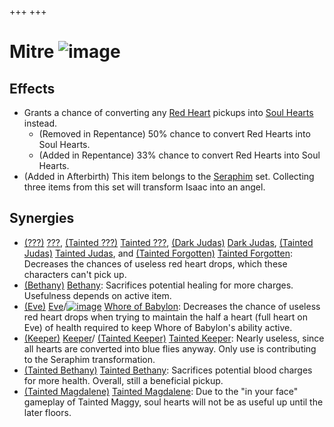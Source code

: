 +++
+++

 # Mitre ![image](/image/Mitre.png) 

Effects
---------


* Grants a chance of converting any [Red Heart](/wiki/Red_Heart "Red Heart") pickups into [Soul Hearts](/wiki/Soul_Heart "Soul Heart") instead.
	+ (Removed in Repentance) 50% chance to convert Red Hearts into Soul Hearts.
	+ (Added in Repentance) 33% chance to convert Red Hearts into Soul Hearts.
* (Added in Afterbirth) This item belongs to the [Seraphim](/wiki/Seraphim_(Transformation) "Seraphim (Transformation)") set. Collecting three items from this set will transform Isaac into an angel.


Synergies
-----------


* [(???)](/wiki/%3F%3F%3F_(Character) "???") [???](/wiki/%3F%3F%3F_(Character) "??? (Character)"),  [(Tainted ???)](/wiki/Tainted_%3F%3F%3F "Tainted ???") [Tainted ???](/wiki/Tainted_%3F%3F%3F "Tainted ???"),  [(Dark Judas)](/wiki/Dark_Judas "Dark Judas") [Dark Judas](/wiki/Dark_Judas "Dark Judas"),  [(Tainted Judas)](/wiki/Tainted_Judas "Tainted Judas") [Tainted Judas](/wiki/Tainted_Judas "Tainted Judas"), and  [(Tainted Forgotten)](/wiki/Tainted_Forgotten "Tainted Forgotten") [Tainted Forgotten](/wiki/Tainted_Forgotten "Tainted Forgotten"): Decreases the chances of useless red heart drops, which these characters can't pick up.
* [(Bethany)](/wiki/Bethany "Bethany") [Bethany](/wiki/Bethany "Bethany"): Sacrifices potential healing for more charges. Usefulness depends on active item.
* [(Eve)](/wiki/Eve "Eve") [Eve](/wiki/Eve "Eve")/[![image](/image/Whore_of_Babylon.png)](/wiki/Whore_of_Babylon "Whore of Babylon") [Whore of Babylon](/wiki/Whore_of_Babylon "Whore of Babylon"): Decreases the chance of useless red heart drops when trying to maintain the half a heart (full heart on Eve) of health required to keep Whore of Babylon's ability active.
* [(Keeper)](/wiki/Keeper "Keeper") [Keeper](/wiki/Keeper "Keeper")/ [(Tainted Keeper)](/wiki/Tainted_Keeper "Tainted Keeper") [Tainted Keeper](/wiki/Tainted_Keeper "Tainted Keeper"): Nearly useless, since all hearts are converted into blue flies anyway. Only use is contributing to the Seraphim transformation.
* [(Tainted Bethany)](/wiki/Tainted_Bethany "Tainted Bethany") [Tainted Bethany](/wiki/Tainted_Bethany "Tainted Bethany"): Sacrifices potential blood charges for more health. Overall, still a beneficial pickup.
* [(Tainted Magdalene)](/wiki/Tainted_Magdalene "Tainted Magdalene") [Tainted Magdalene](/wiki/Tainted_Magdalene "Tainted Magdalene"): Due to the "in your face" gameplay of Tainted Maggy, soul hearts will not be as useful up until the later floors.


